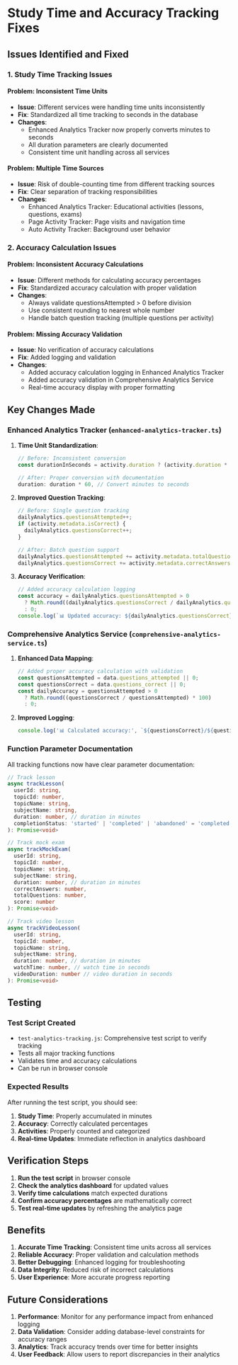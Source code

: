 # Study Time and Accuracy Tracking Fixes

## Issues Identified and Fixed

### 1. **Study Time Tracking Issues**

#### **Problem: Inconsistent Time Units**
- **Issue**: Different services were handling time units inconsistently
- **Fix**: Standardized all time tracking to seconds in the database
- **Changes**:
  - Enhanced Analytics Tracker now properly converts minutes to seconds
  - All duration parameters are clearly documented
  - Consistent time unit handling across all services

#### **Problem: Multiple Time Sources**
- **Issue**: Risk of double-counting time from different tracking sources
- **Fix**: Clear separation of tracking responsibilities
- **Changes**:
  - Enhanced Analytics Tracker: Educational activities (lessons, questions, exams)
  - Page Activity Tracker: Page visits and navigation time
  - Auto Activity Tracker: Background user behavior

### 2. **Accuracy Calculation Issues**

#### **Problem: Inconsistent Accuracy Calculations**
- **Issue**: Different methods for calculating accuracy percentages
- **Fix**: Standardized accuracy calculation with proper validation
- **Changes**:
  - Always validate questionsAttempted > 0 before division
  - Use consistent rounding to nearest whole number
  - Handle batch question tracking (multiple questions per activity)

#### **Problem: Missing Accuracy Validation**
- **Issue**: No verification of accuracy calculations
- **Fix**: Added logging and validation
- **Changes**:
  - Added accuracy calculation logging in Enhanced Analytics Tracker
  - Added accuracy validation in Comprehensive Analytics Service
  - Real-time accuracy display with proper formatting

## Key Changes Made

### **Enhanced Analytics Tracker (`enhanced-analytics-tracker.ts`)**

1. **Time Unit Standardization**:
   ```typescript
   // Before: Inconsistent conversion
   const durationInSeconds = activity.duration ? (activity.duration * 60) : 0;
   
   // After: Proper conversion with documentation
   duration: duration * 60, // Convert minutes to seconds
   ```

2. **Improved Question Tracking**:
   ```typescript
   // Before: Single question tracking
   dailyAnalytics.questionsAttempted++;
   if (activity.metadata.isCorrect) {
     dailyAnalytics.questionsCorrect++;
   }
   
   // After: Batch question support
   dailyAnalytics.questionsAttempted += activity.metadata.totalQuestions || 1;
   dailyAnalytics.questionsCorrect += activity.metadata.correctAnswers || (activity.metadata.isCorrect ? 1 : 0);
   ```

3. **Accuracy Verification**:
   ```typescript
   // Added accuracy calculation logging
   const accuracy = dailyAnalytics.questionsAttempted > 0 
     ? Math.round((dailyAnalytics.questionsCorrect / dailyAnalytics.questionsAttempted) * 100)
     : 0;
   console.log(`📊 Updated accuracy: ${dailyAnalytics.questionsCorrect}/${dailyAnalytics.questionsAttempted} = ${accuracy}%`);
   ```

### **Comprehensive Analytics Service (`comprehensive-analytics-service.ts`)**

1. **Enhanced Data Mapping**:
   ```typescript
   // Added proper accuracy calculation with validation
   const questionsAttempted = data.questions_attempted || 0;
   const questionsCorrect = data.questions_correct || 0;
   const dailyAccuracy = questionsAttempted > 0 
     ? Math.round((questionsCorrect / questionsAttempted) * 100)
     : 0;
   ```

2. **Improved Logging**:
   ```typescript
   console.log('📊 Calculated accuracy:', `${questionsCorrect}/${questionsAttempted} = ${dailyAccuracy}%`);
   ```

### **Function Parameter Documentation**

All tracking functions now have clear parameter documentation:

```typescript
// Track lesson
async trackLesson(
  userId: string,
  topicId: number,
  topicName: string,
  subjectName: string,
  duration: number, // duration in minutes
  completionStatus: 'started' | 'completed' | 'abandoned' = 'completed'
): Promise<void>

// Track mock exam
async trackMockExam(
  userId: string,
  topicId: number,
  topicName: string,
  subjectName: string,
  duration: number, // duration in minutes
  correctAnswers: number,
  totalQuestions: number,
  score: number
): Promise<void>

// Track video lesson
async trackVideoLesson(
  userId: string,
  topicId: number,
  topicName: string,
  subjectName: string,
  duration: number, // duration in minutes
  watchTime: number, // watch time in seconds
  videoDuration: number // video duration in seconds
): Promise<void>
```

## Testing

### **Test Script Created**
- `test-analytics-tracking.js`: Comprehensive test script to verify tracking
- Tests all major tracking functions
- Validates time and accuracy calculations
- Can be run in browser console

### **Expected Results**
After running the test script, you should see:

1. **Study Time**: Properly accumulated in minutes
2. **Accuracy**: Correctly calculated percentages
3. **Activities**: Properly counted and categorized
4. **Real-time Updates**: Immediate reflection in analytics dashboard

## Verification Steps

1. **Run the test script** in browser console
2. **Check the analytics dashboard** for updated values
3. **Verify time calculations** match expected durations
4. **Confirm accuracy percentages** are mathematically correct
5. **Test real-time updates** by refreshing the analytics page

## Benefits

1. **Accurate Time Tracking**: Consistent time units across all services
2. **Reliable Accuracy**: Proper validation and calculation methods
3. **Better Debugging**: Enhanced logging for troubleshooting
4. **Data Integrity**: Reduced risk of incorrect calculations
5. **User Experience**: More accurate progress reporting

## Future Considerations

1. **Performance**: Monitor for any performance impact from enhanced logging
2. **Data Validation**: Consider adding database-level constraints for accuracy ranges
3. **Analytics**: Track accuracy trends over time for better insights
4. **User Feedback**: Allow users to report discrepancies in their analytics
